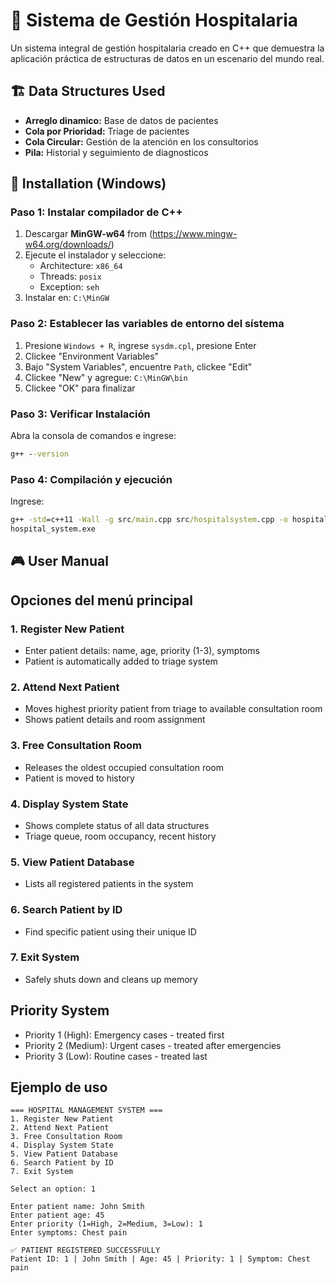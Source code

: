# 🏥 Sistema de Gestión Hospitalaria

Un sistema integral de gestión hospitalaria creado en C++ que demuestra la aplicación práctica de estructuras de datos en un escenario del mundo real.

## 🏗 Data Structures Used
   - **Arreglo dinamico:** Base de datos de pacientes
   - **Cola por Prioridad:** Triage de pacientes
   - **Cola Circular:** Gestión de la atención en los consultorios
   - **Pila:** Historial y seguimiento de diagnosticos
## 🚀 Installation (Windows)

### Paso 1: Instalar compilador de C++
1. Descargar **MinGW-w64** from (https://www.mingw-w64.org/downloads/)
2. Ejecute el instalador y seleccione:
   - Architecture: `x86_64`
   - Threads: `posix`
   - Exception: `seh`
3. Instalar en: `C:\MinGW`

### Paso 2: Establecer las variables de entorno del sístema
1. Presione `Windows + R`, ingrese `sysdm.cpl`, presione Enter
2. Clickee "Environment Variables"
3. Bajo "System Variables", encuentre `Path`, clickee "Edit"
4. Clickee "New" y agregue: `C:\MinGW\bin`
5. Clickee "OK" para finalizar

### Paso 3: Verificar Instalación
Abra la consola de comandos e ingrese:
```cmd
g++ --version
```

### Paso 4: Compilación y ejecución
Ingrese:
```cmd
g++ -std=c++11 -Wall -g src/main.cpp src/hospitalsystem.cpp -o hospital_system.exe
hospital_system.exe
```
## 🎮 User Manual
## Opciones del menú principal
### 1. Register New Patient
  - Enter patient details: name, age, priority (1-3), symptoms
  - Patient is automatically added to triage system
### 2. Attend Next Patient
  - Moves highest priority patient from triage to available consultation room
  - Shows patient details and room assignment
### 3. Free Consultation Room
  - Releases the oldest occupied consultation room
  - Patient is moved to history
### 4. Display System State
  - Shows complete status of all data structures
  - Triage queue, room occupancy, recent history
### 5. View Patient Database
  - Lists all registered patients in the system
### 6. Search Patient by ID
  - Find specific patient using their unique ID
### 7. Exit System
  - Safely shuts down and cleans up memory
## Priority System
  - Priority 1 (High): Emergency cases - treated first
  - Priority 2 (Medium): Urgent cases - treated after emergencies
  - Priority 3 (Low): Routine cases - treated last
## Ejemplo de uso
```text
=== HOSPITAL MANAGEMENT SYSTEM ===
1. Register New Patient
2. Attend Next Patient
3. Free Consultation Room
4. Display System State
5. View Patient Database
6. Search Patient by ID
7. Exit System

Select an option: 1

Enter patient name: John Smith
Enter patient age: 45
Enter priority (1=High, 2=Medium, 3=Low): 1
Enter symptoms: Chest pain

✅ PATIENT REGISTERED SUCCESSFULLY
Patient ID: 1 | John Smith | Age: 45 | Priority: 1 | Symptom: Chest pain
```

